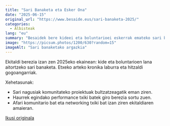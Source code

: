 ```yaml
---
title: "Sari Banaketa eta Esker Ona"
date: "2025-06-15"
original_url: "https://www.besaide.eus/sari-banaketa-2025/"
categories:
  - Albisteak
lang: "eu"
summary: "Besaidek bere kideei eta boluntarioei eskerrak emateko sari banaketa egin zuen ekitaldi emozionala."
image: "https://picsum.photos/1200/630?random=15"
imageAlt: "Sari banaketako argazkia"
---
```



Ekitaldi berezia izan zen 2025eko ekainean: kide eta boluntarioen lana aitortzeko sari banaketa. Etxeko arteko kronika laburra eta hitzaldi gogoangarriak.

Xehetasunak:

- Sari nagusiak komunitateko proiektuak bultzatzeagatik eman ziren.
- Haurrek egindako performance txiki batek giro berezia sortu zuen.
- Afari komunitario bat eta networking txiki bat izan ziren ekitaldiaren amaieran.

[Ikusi originala]({{original_url}})

